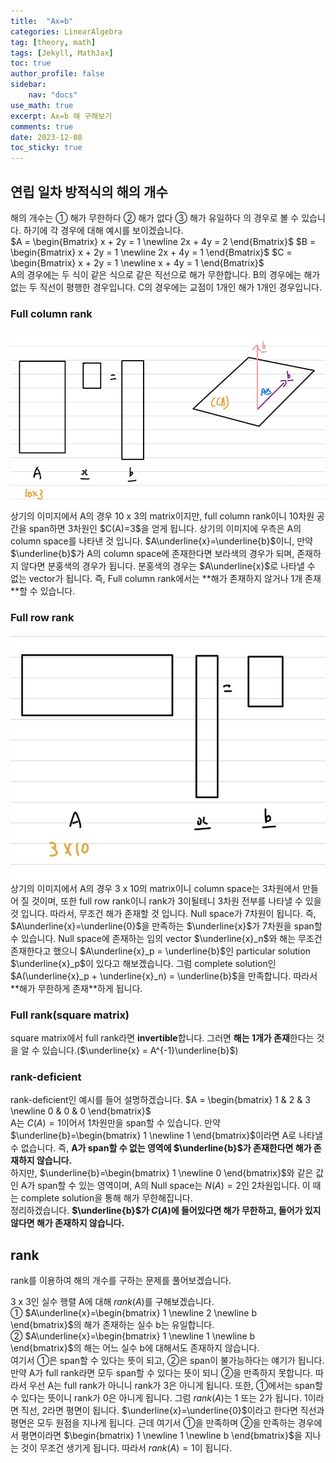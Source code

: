 ```yaml
---
title:  "Ax=b"
categories: LinearAlgebra
tag: [theory, math]
tags: [Jekyll, MathJax]
toc: true
author_profile: false
sidebar:
    nav: "docs"
use_math: true
excerpt: Ax=b 해 구해보기
comments: true
date: 2023-12-08
toc_sticky: true
---
```


## 연립 일차 방적식의 해의 개수
해의 개수는 ① 해가 무한하다 ② 해가 없다 ③ 해가 유일하다 의 경우로 볼 수 있습니다. 하기에 각 경우에 대해 예시를 보이겠습니다.   
$A = \begin{Bmatrix} x + 2y = 1   \newline 2x + 4y = 2 \end{Bmatrix}$ $B = \begin{Bmatrix} x + 2y = 1   \newline 2x + 4y = 1 \end{Bmatrix}$   $C = \begin{Bmatrix} x + 2y = 1   \newline x + 4y = 1 \end{Bmatrix}$    
A의 경우에는 두 식이 같은 식으로 같은 직선으로 해가 무한합니다. B의 경우에는 해가 없는 두 직선이 평행한 경우입니다. C의 경우에는 교점이 1개인 해가 1개인 경우입니다. 

### Full column rank
<img src="../../../assets/images/LinearAlgebra/2023-12-08-Ax=b/full column rank.jpg" alt="full column rank" style="zoom:80%;" />    
상기의 이미지에서 A의 경우 10 x 3의 matrix이지만, full column rank이니 10차원 공간을 span하면 3차원인 $C(A)=3$을 얻게 됩니다.    
상기의 이미지에 우측은 A의 column space를 나타낸 것 입니다. $A\underline{x}=\underline{b}$이니, 만약 $\underline{b}$가 A의 column space에 존재한다면 보라색의 경우가 되며, 존재하지 않다면 분홍색의 경우가 됩니다. 분홍색의 경우는 $A\underline{x}$로 나타낼 수 없는 vector가 됩니다.    
즉, Full column rank에서는 **해가 존재하지 않거나 1개 존재**할 수 있습니다.

### Full row rank
<img src="../../../assets/images/LinearAlgebra/2023-12-08-Ax=b/full row rank.jpg" alt="full row rank" style="zoom:80%;" />    
상기의 이미지에서 A의 경우 3 x 10의 matrix이니 column space는 3차원에서 만들어 질 것이며, 또한 full row rank이니 rank가 3이될테니 3차원 전부를 나타낼 수 있을 것 입니다. 따라서, 무조건 해가 존재할 것 입니다.   
Null space가 7차원이 됩니다. 즉, $A\underline{x}=\underline{0}$을 만족하는 $\underline{x}$가 7차원을 span할 수 있습니다. Null space에 존재하는 임의 vector $\underline{x}_n$와 해는 무조건 존재한다고 했으니 $A\underline{x}_p = \underline{b}$인 particular solution $\underline{x}_p$이 있다고 해보겠습니다. 그럼 complete solution인 $A(\underline{x}_p + \underline{x}_n) = \underline{b}$을 만족합니다. 따라서 **해가 무한하게 존재**하게 됩니다.   

### Full rank(square matrix)
square matrix에서 full rank라면 **invertible**합니다. 그러면 **해는 1개가 존재**한다는 것을 알 수 있습니다.($\underline{x} = A^{-1}\underline{b}$)   

### rank-deficient
rank-deficient인 예시를 들어 설명하겠습니다.
$A = \begin{bmatrix} 1 & 2 & 3 \newline 0 & 0 & 0 \end{bmatrix}$   
A는 $C(A)=1$이어서 1차원만을 span할 수 있습니다. 만약 $\underline{b}=\begin{bmatrix} 1 \newline 1 \end{bmatrix}$이라면 A로 나타낼 수 없습니다. 즉, **A가 span할 수 없는 영역에 $\underline{b}$가 존재한다면 해가 존재하지 않습니다.**   
하지만, $\underline{b}=\begin{bmatrix} 1 \newline 0 \end{bmatrix}$와 같은 값인 A가 span할 수 있는 영역이며, A의 Null space는 $N(A)=2$인 2차원입니다. 이 때는 complete solution을 통해 해가 무한해집니다.   
정리하겠습니다. **$\underline{b}$가 $C(A)$에 들어있다면 해가 무한하고, 들어가 있지 않다면 해가 존재하지 않습니다.**   

## rank
rank를 이용하여 해의 개수를 구하는 문제를 풀어보겠습니다.   

3 x 3인 실수 행렬 A에 대해 $rank(A)$를 구해보겠습니다.   
① $A\underline{x}=\begin{bmatrix} 1 \newline 2 \newline b \end{bmatrix}$의 해가 존재하는 실수 b는 유일합니다.   
② $A\underline{x}=\begin{bmatrix} 1 \newline 1 \newline b \end{bmatrix}$의 해는 어느 실수 b에 대해서도 존재하지 않습니다.    
여기서 ①은 span할 수 있다는 뜻이 되고, ②은 span이 불가능하다는 얘기가 됩니다. 만약 A가 full rank라면 모두 span할 수 있다는 뜻이 되니 ②을 만족하지 못합니다. 따라서 우선 A는 full rank가 아니니 rank가 3은 아니게 됩니다. 또한, ①에서는 span할 수 있다는 뜻이니 rank가 0은 아니게 됩니다. 그럼 $rank(A)$는 1 또는 2가 됩니다. 1이라면 직선, 2라면 평면이 됩니다. $\underline{x}=\underline{0}$이라고 한다면 직선과 평면은 모두 원점을 지나게 됩니다. 근데 여기서 ①을 만족하며 ②을 만족하는 경우에서 평면이라면 $\begin{bmatrix} 1 \newline 1 \newline b \end{bmatrix}$을 지나는 것이 무조건 생기게 됩니다. 따라서 $rank(A)=1$이 됩니다. 